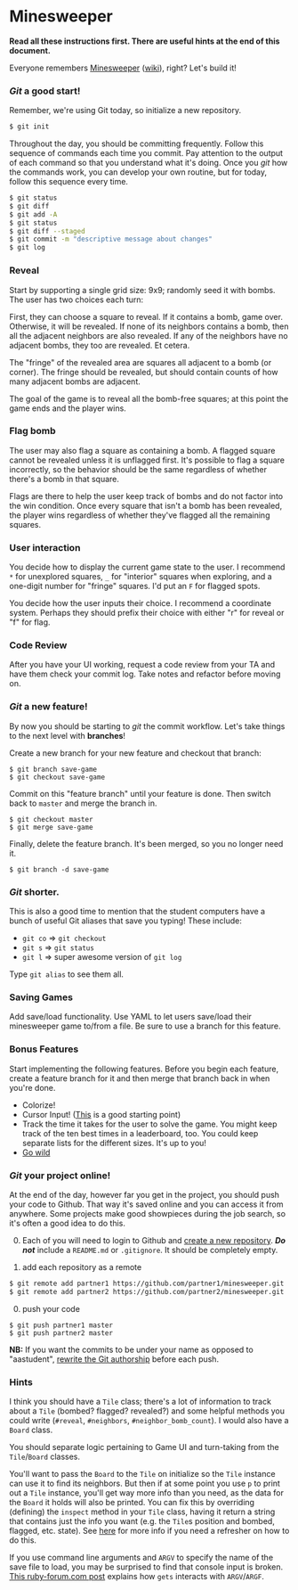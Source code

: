# Minesweeper

**Read all these instructions first. There are useful hints at the end
of this document.**

Everyone remembers [Minesweeper][play-minesweeper]
([wiki][minesweeper-wiki]), right? Let's build it!

### _Git_ a good start!

Remember, we're using Git today, so initialize a new repository.

```bash
$ git init
```

Throughout the day, you should be committing frequently. Follow this
sequence of commands each time you commit. Pay attention to the output
of each command so that you understand what it's doing. Once you _git_
how the commands work, you can develop your own routine, but for today,
follow this sequence every time.

```bash
$ git status
$ git diff
$ git add -A
$ git status
$ git diff --staged
$ git commit -m "descriptive message about changes"
$ git log
```

### Reveal

Start by supporting a single grid size: 9x9; randomly seed it with
bombs. The user has two choices each turn:

First, they can choose a square to reveal. If it contains a bomb, game
over. Otherwise, it will be revealed. If none of its neighbors
contains a bomb, then all the adjacent neighbors are also revealed. If
any of the neighbors have no adjacent bombs, they too are revealed. Et
cetera.

The "fringe" of the revealed area are squares all adjacent to a bomb
(or corner). The fringe should be revealed, but should contain counts
of how many adjacent bombs are adjacent.

The goal of the game is to reveal all the bomb-free squares; at this
point the game ends and the player wins.

### Flag bomb

The user may also flag a square as containing a bomb. A flagged square
cannot be revealed unless it is unflagged first. It's possible to flag a
square incorrectly, so the behavior should be the same regardless of
whether there's a bomb in that square.

Flags are there to help the user keep track of bombs and do not factor
into the win condition. Once every square that isn't a bomb has been
revealed, the player wins regardless of whether they've flagged all the
remaining squares.

### User interaction

You decide how to display the current game state to the user. I
recommend `*` for unexplored squares, `_` for "interior" squares when
exploring, and a one-digit number for "fringe" squares. I'd put an `F`
for flagged spots.

You decide how the user inputs their choice. I recommend a coordinate
system. Perhaps they should prefix their choice with either "r" for
reveal or "f" for flag.

### Code Review

After you have your UI working, request a code review from your TA and
have them check your commit log. Take notes and refactor before moving
on.

### _Git_ a new feature!

By now you should be starting to _git_ the commit workflow. Let's take
things to the next level with **branches**!

Create a new branch for your new feature and checkout that branch:

```
$ git branch save-game
$ git checkout save-game
```

Commit on this "feature branch" until your feature is done. Then switch
back to `master` and merge the branch in.

```
$ git checkout master
$ git merge save-game
```

Finally, delete the feature branch. It's been merged, so you no longer
need it.

```
$ git branch -d save-game
```

### _Git_ shorter.

This is also a good time to mention that the student computers have a
bunch of useful Git aliases that save you typing! These include:

* `git co` => `git checkout`
* `git s` => `git status`
* `git l` => super awesome version of `git log`

Type `git alias` to see them all.

### Saving Games

Add save/load functionality. Use YAML to let users save/load their
minesweeper game to/from a file. Be sure to use a branch for this
feature.

### Bonus Features

Start implementing the following features. Before you begin each
feature, create a feature branch for it and then merge that branch back
in when you're done.

- Colorize!
- Cursor Input! ([This][keypress] is a good starting point)
- Track the time it takes for the user to solve the game. You might keep
  track of the ten best times in a leaderboard, too. You could keep
  separate lists for the different sizes. It's up to you!
- [Go wild][awesome-sweeper]

### _Git_ your project online!

At the end of the day, however far you get in the project, you should
push your code to Github. That way it's saved online and you can access
it from anywhere. Some projects make good showpieces during the job
search, so it's often a good idea to do this.

0. Each of you will need to login to Github and [create a new
  repository][github-create-repository]. **_Do not_** include a
  `README.md` or `.gitignore`. It should be completely empty.

0. add each repository as a remote

  ```bash
  $ git remote add partner1 https://github.com/partner1/minesweeper.git
  $ git remote add partner2 https://github.com/partner2/minesweeper.git
  ```

0. push your code

  ```
  $ git push partner1 master
  $ git push partner2 master
  ```

  **NB:** If you want the commits to be under your name as opposed to
  "aastudent", [rewrite the Git authorship][git-authorship-script]
  before each push.

### Hints

I think you should have a `Tile` class; there's a lot of information
to track about a `Tile` (bombed? flagged? revealed?) and some helpful
methods you could write (`#reveal`, `#neighbors`,
`#neighbor_bomb_count`). I would also have a `Board` class.

You should separate logic pertaining to Game UI and turn-taking from
the `Tile`/`Board` classes.

You'll want to pass the `Board` to the `Tile` on initialize so the
`Tile` instance can use it to find its neighbors. But then if at some
point you use `p` to print out a `Tile` instance, you'll get way more
info than you need, as the data for the `Board` it holds will also be
printed. You can fix this by overriding (defining) the `inspect` method
in your `Tile` class, having it return a string that contains just the
info you want (e.g. the `Tile`s position and bombed, flagged, etc. state).
See [here][overriding-inspect] for more info if you need a refresher on how to do this.

If you use command line arguments and `ARGV` to specify the name of
the save file to load, you may be surprised to find that console input
is broken. [This ruby-forum.com post][argv-description] explains how
`gets` interacts with `ARGV`/`ARGF`.

[play-minesweeper]: http://minesweeperonline.com/#beginner
[minesweeper-wiki]: http://en.wikipedia.org/wiki/Minesweeper_(Windows)
[argv-description]: https://www.ruby-forum.com/topic/185266#809660
[keypress]: https://gist.github.com/acook/4190379
[awesome-sweeper]: http://blog.appacademy.io/post/88410347996/thejaggedhedgehog-minesweeper-today-we-built
[overriding-inspect]: ../../readings/overriding_inspect.md
[github-create-repository]: https://help.github.com/articles/creating-a-new-repository/
[git-authorship-script]: ../../readings/git-fix-authorship.md
